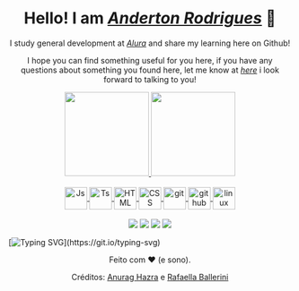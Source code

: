 <div>
  <h1 align="center">Hello! I am <a href="https://www.linkedin.com/in/edududuribeiro/"><i>Anderton Rodrigues</i></a> 🤩</h1>
  <p align="center">I study general development at <a href="https://www.alura.com.br/"><i>Alura</i></a> and share my learning here on Github!

  <p align="center">I hope you can find something useful for you here, if you have any questions about something you found here, let me know at  <a href="https://www.linkedin.com/in/anderton2022/"><i>here</i></a> i look forward to talking to you!
</div>


<!-- <h1 align="center"> 
  Trybe
</h1>

<p align="center"><i>"A Trybe é uma escola do futuro para qualquer pessoa que deseja construir uma carreira de sucesso em tecnologia. Como estudante a pessoa ainda tem a opção de pagar os estudos apenas quando estiver formada e com um bom trabalho."</i></p> -->

<div align="center">
  <a href="https://github.com/anderredna">
    <img height="150em" src="https://github-readme-stats.vercel.app/api?username=anderredna&count_private=true&include_all_commits=true&show_icons=true&theme=dark&hide_border=false&show_owner=true"/>
    <img height="150em" src="https://github-readme-stats.vercel.app/api/top-langs/?username=anderredna&theme=dark&hide_border=false&&layout=compact"/>
</div>

<div align="center" valign="top"><br>
  <img align="center" alt="Js" height="40" width="40" src="https://img.icons8.com/color/452/javascript--v1.png">
  <img align="center" alt="Ts" height="40" width="40" src="https://img.icons8.com/color/452/typescript.png">
  <img align="center" alt="HTML" height="40" width="40" src="https://img.icons8.com/color/452/html-5--v1.png">
  <img align="center" alt="CSS" height="40" width="40" src="https://img.icons8.com/color/344/css3.png">
  <img align="center" alt="git" height="40" width="40" src="https://img.icons8.com/fluency/344/python.png">
  <img align="center" alt="github" height="40" width="40" src="https://img.icons8.com/color/452/github--v1.png">
  <img align="center" alt="linux" height="40" width="40" src="https://img.icons8.com/color/344/linux--v1.png">
</div><br>

<div align="center">
  <a href="https://www.instagram.com/anderton_rod/" target="_blank"><img src="https://img.shields.io/badge/-Instagram-%23E4405F?style=for-the-badge&logo=instagram&logoColor=white" target="_blank"></a>
  <a href="anderton.rodrigues20@gmail.com"><img src="https://img.shields.io/badge/-Gmail-%23333?style=for-the-badge&logo=gmail&logoColor=white" target="_blank"></a>
  <a href="https://www.linkedin.com/in/anderton2022/" target="_blank"><img src="https://img.shields.io/badge/-LinkedIn-%230077B5?style=for-the-badge&logo=linkedin&logoColor=white" target="_blank"></a> 
  <img src="https://raw.githubusercontent.com/danielbped/danielbped/573d3c6b47ca73fc60eea5dd0f60cd8b29006fc0/github-contribution-grid-snake.svg" target="_blank"></a>

</div>

[![Typing SVG](https://readme-typing-svg.herokuapp.com?size=19&vCenter=true&lines=Espero+que+voc%C3%AA+tenha+gostado!)](https://git.io/typing-svg)
  
<div align="center">
  <p>Feito com ❤️ (e sono).</p>
  <p>Créditos: <a href="https://github.com/anuraghazra/github-readme-stats">Anurag Hazra</a> e <a href="https://github.com/rafaballerini">Rafaella Ballerini</a></p>
</div>

